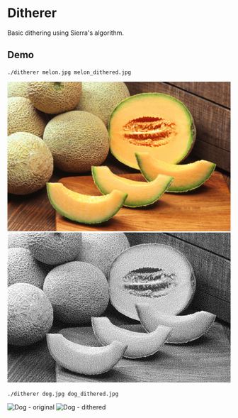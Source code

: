 # Ditherer

Basic dithering using Sierra's algorithm.


## Demo

```
./ditherer melon.jpg melon_dithered.jpg
```

![Melon - original](https://raw.githubusercontent.com/evuez/ditherer/master/demo/melon.jpg)
![Melon - dithered](https://raw.githubusercontent.com/evuez/ditherer/master/demo/melon_dithered.jpg)


```
./ditherer dog.jpg dog_dithered.jpg
```

![Dog - original](https://raw.githubusercontent.com/evuez/ditherer/master/demo/dog.jpg)
![Dog - dithered](https://raw.githubusercontent.com/evuez/ditherer/master/demo/dog_dithered.jpg)
